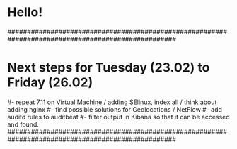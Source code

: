 
# Hello!

###################################################################################################
# Next steps for Tuesday (23.02) to Friday (26.02)
#- repeat 7.11 on Virtual Machine / adding SElinux, index all / think about adding nginx
#- find possible solutions for Geolocations / NetFlow
#- add auditd rules to auditbeat
#- filter output in Kibana so that it can be accessed and found.
###################################################################################################